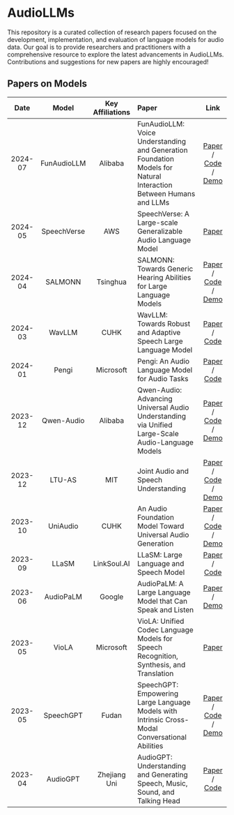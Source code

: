 # AudioLLMs

This repository is a curated collection of research papers focused on the development, implementation, and evaluation of language models for audio data. Our goal is to provide researchers and practitioners with a comprehensive resource to explore the latest advancements in AudioLLMs. Contributions and suggestions for new papers are highly encouraged!

## Papers on Models

|  Date   |       Model          |    Key Affiliations    | Paper |    Link     |
| :-----: | :------------------: | :--------------------: | :---- | :---------: |
| 2024-07 |     FunAudioLLM      |      Alibaba               | FunAudioLLM: Voice Understanding and Generation Foundation Models for Natural Interaction Between Humans and LLMs | [Paper](https://arxiv.org/pdf/2407.04051v3) / [Code](https://github.com/FunAudioLLM) / [Demo](https://fun-audio-llm.github.io/)  |
| 2024-05 |     SpeechVerse      |      AWS               | SpeechVerse: A Large-scale Generalizable Audio Language Model | [Paper](https://arxiv.org/pdf/2405.08295) |
| 2024-04 |     SALMONN          |      Tsinghua          | SALMONN: Towards Generic Hearing Abilities for Large Language Models | [Paper](https://arxiv.org/pdf/2310.13289.pdf) / [Code](https://github.com/bytedance/SALMONN) / [Demo](https://huggingface.co/spaces/tsinghua-ee/SALMONN-7B-gradio) |
| 2024-03 |     WavLLM           |      CUHK              | WavLLM: Towards Robust and Adaptive Speech Large Language Model | [Paper](https://arxiv.org/pdf/2404.00656) / [Code](https://github.com/microsoft/SpeechT5/tree/main/WavLLM) |
| 2024-01 |     Pengi            |      Microsoft         | Pengi: An Audio Language Model for Audio Tasks | [Paper](https://arxiv.org/pdf/2305.11834.pdf) / [Code](https://github.com/microsoft/Pengi) |
| 2023-12 |     Qwen-Audio       |      Alibaba           | Qwen-Audio: Advancing Universal Audio Understanding via Unified Large-Scale Audio-Language Models | [Paper](https://arxiv.org/pdf/2311.07919.pdf) / [Code](https://github.com/QwenLM/Qwen-Audio) / [Demo](https://qwen-audio.github.io/Qwen-Audio/) |
| 2023-12 |     LTU-AS           |      MIT               | Joint Audio and Speech Understanding | [Paper](https://arxiv.org/pdf/2309.14405v3.pdf) / [Code](https://github.com/YuanGongND/ltu) / [Demo](https://huggingface.co/spaces/yuangongfdu/ltu-2) |
| 2023-10 |     UniAudio         |      CUHK              | An Audio Foundation Model Toward Universal Audio Generation | [Paper](https://arxiv.org/abs/2310.00704) / [Code](https://github.com/yangdongchao/UniAudio) / [Demo](https://dongchaoyang.top/UniAudio_demo/) |
| 2023-09 |     LLaSM            |      LinkSoul.AI       | LLaSM: Large Language and Speech Model | [Paper](https://arxiv.org/pdf/2308.15930.pdf) / [Code](https://github.com/LinkSoul-AI/LLaSM) |
| 2023-06 |     AudioPaLM        |      Google            | AudioPaLM: A Large Language Model that Can Speak and Listen | [Paper](https://arxiv.org/pdf/2306.12925.pdf) / [Demo](https://google-research.github.io/seanet/audiopalm/examples/) |
| 2023-05 |     VioLA            |      Microsoft         | VioLA: Unified Codec Language Models for Speech Recognition, Synthesis, and Translation | [Paper](https://arxiv.org/pdf/2305.16107.pdf) |
| 2023-05 |     SpeechGPT        |      Fudan             | SpeechGPT: Empowering Large Language Models with Intrinsic Cross-Modal Conversational Abilities | [Paper](https://arxiv.org/pdf/2305.11000.pdf) / [Code](https://github.com/0nutation/SpeechGPT/tree/main/speechgpt) / [Demo](https://0nutation.github.io/SpeechGPT.github.io/) |
| 2023-04 |     AudioGPT         |      Zhejiang Uni      | AudioGPT: Understanding and Generating Speech, Music, Sound, and Talking Head | [Paper](https://arxiv.org/pdf/2304.12995.pdf) / [Code](https://github.com/AIGC-Audio/AudioGPT) |
